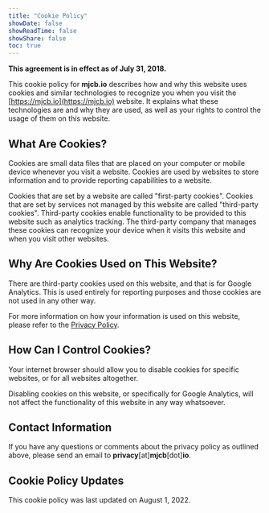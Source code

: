 ```yaml
---
title: "Cookie Policy"
showDate: false
showReadTime: false
showShare: false
toc: true
---
```


**This agreement is in effect as of July 31, 2018.**

This cookie policy for **mjcb.io** describes how and why this website uses cookies and similar technologies to recognize you when you visit the [https://mjcb.io](https://mjcb.io) website. It explains what these technologies are and why they are used, as well as your rights to control the usage of them on this website.

## What Are Cookies? ##

Cookies are small data files that are placed on your computer or mobile device whenever you visit a website. Cookies are used by websites to store information and to provide reporting capabilities to a website.

Cookies that are set by a website are called "first-party cookies". Cookies that are set by services not managed by this website are called "third-party cookies". Third-party cookies enable functionality to be provided to this website such as analytics tracking. The third-party company that manages these cookies can recognize your device when it visits this website and when you visit other websites.

## Why Are Cookies Used on This Website? ##

There are third-party cookies used on this website, and that is for Google Analytics. This is used entirely for reporting purposes and those cookies are not used in any other way.

For more information on how your information is used on this website, please refer to the [Privacy Policy](/privacy-policy).

## How Can I Control Cookies? ##

Your internet browser should allow you to disable cookies for specific websites, or for all websites altogether.

Disabling cookies on this website, or specifically for Google Analytics, will not affect the functionality of this website in any way whatsoever.

## Contact Information ##

If you have any questions or comments about the privacy policy as outlined above, please send an email to **privacy**[at]**mjcb**[dot]**io**.

## Cookie Policy Updates ##

This cookie policy was last updated on August 1, 2022.
